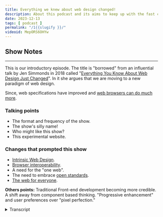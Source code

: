 ```yaml
---
title: Everything we knew about web design changed!
description: About this podcast and its aims to keep up with the fast changing web platform.
date: 2023-12-13
tags: [ podcast ]
permalink: "/1{{slugify }}/"
videoid: MepORS6OHYw
---
```


## Show Notes
----------

This is our introductory episode. The title is "borrowed" from an influential talk by Jen Simmonds in 2018 called "[Everything You Know About Web Design Just Changed](https://talks.jensimmons.com/GdnO62)". In it she argues that we are moving to a new paradigm of web design.

Since, web specifications have improved and [web browsers can do much more](https://developer.chrome.com/blog/whats-new-css-ui-2023/).

### Talking points

*   The format and frequency of the show.
*   The show's silly name!
*   Who might like this show?
*   This experimental website.

### Changes that prompted this show

*   [Intrinsic Web Design](https://talks.jensimmons.com/GdnO62).
*   [Browser interoperability](https://wpt.fyi/interop-2022?stable).
*   A need for the "one web".
*   The need to embrace [open standards](https://www.w3.org/standards/).
*   [The web for everyone](https://www.w3.org/WAI/fundamentals/accessibility-intro/).

**Others points:** Traditional Front-end development becoming more credible. A shift away from component based thinking. "Progressive enhancement" and user preferences over "pixel perfection."


<details>
<summary>Transcript</summary>

\[00:00:05\] **David Waumsley**: Hello and welcome to the first episode of a new show on modern front end web design. It’s a discussion show, but one where we’ll also be sharing the practical applications of our chats. And to do this, we’ll be live developing the no script. Show website. It’s bare bones as we record this, but we’ll be constantly changing and experimenting with it as part of the show.

And before we introduce ourselves, hello Nathan. I thought I’d quickly summarize the purpose of the show and the hint is in the episode’s title, which is borrowed from a talk by. Jen Simmons and it goes back to 2018 and it’s called Everything You Know About Web Design Just changed. And in it she argues that we’re standing at the threshold of an entirely new era in digital design.

And since then, it’s become more of a reality with a much more improved spec from the W three C, the Worldwide Web Consortium. Great advances in what web browsers can do for us. So we thought it was probably time that we dug into this. And to do that justice, we’re going to put aside web building frameworks and platforms because the impact of what’s going on now will be felt there later and directly concentrate on what’s coming from the.

As early adopters, both of us of low-code page builders, we’ve become quite detached from this. So we are very much going back to school with this, but it’s not coming out of a deep desire to be coding experts. It’s really the tantalizing prospect that we might be able to do a better job with less code.

Use what we’ve learned, the foundations of this knowledge to employ how we use our tools appropriately. So that’s enough for me. Nathan, how are you? I’m

\[00:02:03\] **Nathan Wrigley:** good, thank you. I’m Nathan Wrigley. I have been working with David on WordPress podcast for years and years now, but I think I’ll just give a little bit of my backstory.

So I began. Working with the web, I think it was very, late 1990, so 19 99, 19 98, something like that. But back in that time, anybody was really with 10 minutes. If you put your nose into a book for 10 minutes, you could probably be as good as almost anybody else. It was really the very beginnings and I was learning.

About how to put up webpages just purely for my own interest, and discovered that there were pieces of software out there which could handle building webpages and putting the assets into the correct folders. Things like Microsoft Front Page and what have you. And I really got into it on a deep level and OB kind of obsessed about it and kept learning, but there wasn’t a lot to learn except.

Frustration essentially, because back in the day it was all tables based layouts. And if you wanted to mimic something like a magazine layout, which is at that time, what everybody was trying to achieve, there really wasn’t the idea of, okay, the web is its own thing. It was what we’re trying to produce magazines online.

That was really hard to do. So it became very frustrating and then CSS came along and I started to learn that. And then a bit of serendipity. A friend of mine needed a website, so I helped them with that and. had this intuition that, maybe there’s a, maybe there’s a job in this. And sure enough, there was, back in those days, because it was a level playing field, there were no offices where you could go and meet web designers.

There were no web pages, showing off the, portfolio of work that you’d done in the past. I was as good as almost anybody else, those days of long since gone. But I was able to picture myself and in my local community. Became one of the people that did this work. So I’ve been using, those skills for years and years.

Then I discovered CMSs. Drupal Magento and then finally WordPress, which I settled on and started to use that, and that’s where I’ve settled and stayed since probably about 2015. Something along those lines. Very happy with WordPress. I will be continuing to use it, but David spotted that there was a shift and a lot of the things that.

We once would have found very, difficult to implement without complicated knowledge of things like JavaScript have been moved over into the CSS spec, or are going to be moved over into the CSS spec. And the options and the possibilities of CSS are gonna be amazing in the future. So we’re trying to make that the focus of this podcast just examining what’s coming, what we know thus far.

I have to say that my knowledge is pretty poor. I. I have let myself become very de-skilled because of platforms like WordPress and the amazing page builders that they provide. So I have let my knowledge stagnate and I’m probably stuck in 2018 or something like that. Things have moved on and I felt that I needed to upskill, and luckily David’s here with his Cape superhero David,

\[00:05:21\] **David Waumsley**  to save the

\[00:05:21\] **Nathan Wrigley:** day, and he’s gonna be teaching me, along the way, and hopefully at some point I’ll be able to teach him a thing or two as well.

\[00:05:28\] **David Waumsley:** Yeah, if only that was the case. Really this show is both of us on a journey of learning. I’ve got a few months ahead of you, so I’ll just give my backstory quickly ’cause it’s very similar to yours. about 2005 I started, playing around with this. ’cause I thought the web seemed very exciting and I.

Got books the same on HTML and CSOs and built, some sites for some friends and family. Then I discovered WordPress in 2007, so a long time I’ve been with that and I really only used that to help me in my work. I had a remote team and it was great for communication with those. About 2012, I took a career break from that, went traveling and an old friend of mine from school was, a web designer, needed some help with WordPress.

She asked me could I help. This was a big job. I got involved in that and then started working on all the other things, didn’t go back to the uk, and I’ve been doing this since with WordPress and then getting into the page builders, and then it’s only recently. since she packed in what she was doing and I’ve got more of my own clients, I’ve realized that most of mine just actually don’t use their builder or got into trouble with ’em or something like that.

So mostly I thought, in their case, I don’t really need to do that. I really should be able to go back and just do it with the HTML and CSS. So that’s what I’ve been doing. So I’ve got a few months on you, but not that much really in terms of catching up. But so much has happened that it’s, Worthy of a show. We think so, yeah. That’s where we’re at. And we’ve got a third guest, haven’t we? we do, we have a third

\[00:06:58\] **Nathan Wrigley:** guest. the third guest is gonna be joining us on most of the episodes, I imagine. And the third guest is. A website. The third guest is the no script show website. That’s a URL no script show.

And, I should probably just point out at this point that if you are looking, at the video, all of this will be obvious. But if you are listening to this on audio, we are recording this. As a video and as audio, and there’ll be a YouTube channel where we’ll put things. So we’ll try to make sure that the audio satisfies all of the requirements and we’ll try to explain things, in words as well as visually.

But if there is something that we say, which you think, oh, I would like to see that. Then no script show will be the website, I’m sure at various points. We’ll clumsily, say something that’s on the screen and forget to point out exactly what it means to the audio listeners, but hopefully you’ll be able to find it, equally on audio and a video.

And what’s the point of this? It looks like a pretty, pretty bare bones website at the moment.

\[00:08:05\] **David Waumsley:** Yeah, it is. And that’s intentional. we thought about this after we did the show that it might be best to demonstrate it because as we know with the podcast that you are still reading there, your site has had to change over time.

We thought, we’ll start with something as simple as you possibly can make it, and then we can use this as we learn or explain what we’ve been learning over the time. We can actually put that to practical applications and show it on the site. And maybe, I think when it goes to diving into some of the code, which I’ll.

Take responsibility for, I can do some separate videos perhaps on my own channel, which we can connect to, which will just go into that if anybody wants to get into it. But largely I think it’s just there so we can demonstrate, decisions that we might make about a website in real time, if you like.

So that’s the idea. With that, we may even, I think, because we’ve both got that WordPress thing and I’m still working with it as a sort of CMS to help me build the sites and organize code, we could go off in that direction where, so with that. We’ll get, so we can have global areas like headers and footers in that and manage that kind of stuff.

But the idea of this show is to try and keep it. So whatever we talk about could equally be true if you were using a static site generator like Astro or something like that. So we’re gonna keep the focus on the. The more code side of stuff, although, the aim of this one isn’t really not, we don’t wanna exclude anybody who doesn’t really wanna touch code.

I think we’re heading into a new direction where just knowing what’s going on in code is useful. Even if hand that over to a builder, it might be useful to have the background Yeah, so

\[00:09:39\] **Nathan Wrigley:** we’ll, see how, this website progresses, but I think the intention really is that what we’re talking about in each episode may very well get reflected almost immediately onto the website.

So I can’t say what that’ll be because we haven’t planned that far into the future. But let’s say that we talk about particular thing. The intention is that thing will get displayed on the website soon after the podcast episode is released. It may well be that we put show notes or things on that website as well, and who knows, we may have some sort of way back machine type.

Feature where you can look at screenshots of how it was in the past. And if you go to screenshot one, I guess you’ll be looking at what we’ve got today, which is really what we’re looking at today, is a website which you could have built in 1998. It’s images and text and it’s, really bare

\[00:10:27\] **David Waumsley"** bones, isn’t it?

Yeah, so I think your archive is a good thing. I think we’ll do that with this when we make a next change, we’ll, put it somewhere so someone can look at it, and I, can imagine over time that we’ll run out of things that we can do with this site for one particular purpose, and we might just start to explore other things, which we’ve, done together.

In another podcast, we did a whole series looking at somebody. And how they might build their site. That’s, so we might do this more practically with this. So yeah, let’s talk a little bit more about then the, format of the show where we intend to go with it. Okay. I, there’s not much to say ’cause you actually covered the fact that it’s going in two forms and that I might do some other videos.

I think frequency of the show, we’re going to just keep that. Wide open. We’re going to do ’em as we want for, so we don’t burden ourselves. But also for me, I think for the quality, if we’re, going to try and. Cover the stuff that we’re gonna cover now, which is big changes there when we’re probably gonna need to represent the experts properly.

And that means catching up as we’re learning. So it might take a bit of time between various episodes. I think so, yeah. We’ll keep on loose

\[00:11:40\] **Nathan Wrigley:** Podcast episodes that both of us have recorded so far have been on a real regular cadence, but we decided just for the. The purposes of this podcast that it, will come out when it comes out.

So if we don’t do an episode for several weeks, that doesn’t mean it’s gone away. Keep it in your. Podcast player of choice, but it will come round at some point when we manage to get around to doing an episode. I think the intention right at the beginning is to get a few recorded so that they will have a regular cadence.

Sure. Because obviously we have, more inspiration at this point, but, we’ll, see how this goes. So that’s in terms of the frequency, but why the name, why no script show. That’s on you, David.

\[00:12:21\] **David Waumsley:**  you too. we did have some fun with some names there, but, it’s a kind of pun, isn’t it?

Because of the fact that we generally, as you’ll see, I mean as you scroll down for the YouTube people, you’ll see that we’ve got some show notes there, and that’s basically, I. We’re going off. We have no script. We just have a bunch of bullet points, and we hope that we get to the end with something sensible.

But also, it’s a bit of a pun, and it’s not hating on JavaScript, but it’s also using the tag no script where you don’t want, for people who are not running JavaScript. and the thing behind that is that a lot of what’s coming to CSS means that you don’t need so much JavaScript. So hopefully if you’re doing the kind of job stuff.

I will do, maybe less so with you, Nathan, but mostly just like front end stuff. I probably don’t need JavaScript, so it’s just a bit of fun on that really. yeah.

\[00:13:15\] **Nathan Wrigley:** And obviously as we’ve said, the website is gonna be experimental. It’s gonna be in Fluxx, so if it looks really good one week, but terrible, the next, it’s by design.

\[00:13:24\] **David Waumsley:** Yeah. Yeah. It’s fine design.

\[00:13:27\] **Nathan Wrigley:** so who’s, the intended audience for this then? I should probably say, we’re gonna put this into the WP Bills, which is the podcast David and I have done for many years. We’re gonna put it into that feed as well. hello to those listeners. are we trying to capture some of those?

Is there an intention that maybe some people that have been using CMSs might be interested in this as well? Yeah, I think

\[00:13:49\] **David Waumsley:** the idea is just to talk about the change in fundamentals of the web. So you know, it should in theory, be relevant to anybody, whatever platform they’re using. And I think still relevant, even if you are using a no code solution.

I think just to know what is there, I think. That might help you make informed decisions about what tools you’re going to use and how you’re going to use ’em, whether you need to use ’em in all situations. So I think it, we’re aiming for everybody, but, and maybe mostly it might be for people who are.

freelancers just starting out who, you know suddenly, which route do you go? Do you go WordPress route, do you go JavaScript, react route? Do you go HTML or CSS? It’s quite hard, so we are taking one side of that, but I think we’ll balance it out and, but I think who it doesn’t suit or won’t suit is going to be the people to do more.

Complex backend apps, stuff with JavaScript libraries and working in large teams because we have no experience of that and we’re not gonna cover that stuff. So probably exclude those people. I

\[00:14:50\] **Nathan Wrigley:** think another audience, which you alluded to would be that the, person that I am, which is the person that’s used a bunch of tools.

But is still interested in what you can do just with a text editor, basically. Yeah. So if you’ve been using a particular, let’s say, page builder or online software, SaaS software that’s enabled you to throw pages and things like that together with point and click interfaces, but you’re curious as to how all that is underpinned and what the technologies are behind it.

then this hopefully will keep you up to date with some of those bits and pieces. And yeah, if you’re just curious about the web in general, you never know. Yeah, we might stray into more slightly opaque topics as well. So I think that’s who it’s for. Then we’re gonna move on to, why, what was the, what were the things in the web, industry going on behind the scenes that made this show as, an idea in your head?

What prompted you to come up with this? Yeah, so

\[00:15:51\] **David Waumsley:**  it is all of these changes, which we’ll talk about more in the next couple of episodes. I think we’ll talk about some of the leading voices if you like, but, a big one is browser interoperability. The idea that the big players now who make our browsers have for the first time, come together.

Couple of years to decide what spec they’re introducing and they been working with css. We’ve got more stuff than we’ve ever had, in a couple of years. It’s speeded up faster than I think, probably the last 20 years in the web, because in the early days it used to be a case that the, web spec was a kind of vague thing, leaving the browsers to go and do.

Their own interpretation of it, and then they’re competing to be the better browser. We get the browser war, but now that’s come to an end. So that’s a huge shift I think. And we’re seeing so much in terms of layout, really exciting stuff that needed JavaScript animation and kind of popups and.

Transitions between pages that you would need some big something like React or something to do. that’s massive there.

\[00:17:07\] **Nathan Wrigley:** I think it’s really, I. Possibly something that you missed. If you’ve only been working on the web for a few years, you, probably didn’t really realize that there was this period of time in which the browsers really fought against each other.

they did. They implemented things in entirely different ways, meaning that websites that you built were a much more frustrating experience than they are now. Because you would have something which would look different depending on the browser that it was viewed in. And so you had to go through all of these hoops that you had to jump through to make it look the same in Firefox and Internet Explorer as was, and Safari and so on.

And now those problems have largely gone away. And it’s for the benefit of everybody really, that these, large browser vendors. So you mentioned, Google and Microsoft and Mozilla and all of that. All of these. These organizations are talking to each other because, it just makes sense for, people designing websites, but it also makes sense for people consuming websites because we can do better things more quickly.

And I think that’s the bit that I missed is because these companies are talking to each other and because these vendors are communicating with each other, the pace of change has really picked up in, yeah, in the last few years. And I missed that. I missed that whole cycle of all the different pieces that have been, made possible.

And that’s the excitement for me about this. So we’re gonna explore what you may have missed. you may not even have known because you just let your tool do the

\[00:18:38\] **David Waumsley:** work for you. Yeah. And I, it’s partly the w three’s fault for not having very clear specification, but now you’ve got all the browser vendors in with the invited experts really, and it’s one of those systems that they have where unless everybody’s happy, it doesn’t go forward.

It doesn’t go into the specs. So you’ve got, the global best minds out there. All looking at problems that could be created by adding something to CSS. So there’s, I don’t think there’s ever been a time like that. So at 30 years old, the web suddenly become very adult and things are happening quickly.

But yeah. The next point we’ve got on there is, oh, I’ve gone out of order, but it’s intrinsic design really, which we mentioned before, which is. it’s not easy to sum up. Do you, have an idea, Nathan, of how that could be summed up in a few words? No. No, I

\[00:19:31\] **Nathan Wrigley:** really don’t, and I’m, keen not to stumble into sort of getting that wrong, but if you haven’t noticed, there is a trend.

there’s always trends. There’s always a. A kind of moniker of what, is current in the web, so it, may have been responsive web design for a period of time. We’re now moving into a period of intrinsic web design. I’ve noticed in the WordPress space that we’ve been both very much involved in that.

This word seems to be. Popping out more and more. the tool that we’ve got is built with intrinsic web design in place. And I guess it’s, just cribbing from the show notes. It’s a reaction to the, mobile web, and the fact that there are, there really isn’t any sensible set of defaults for what.

the screen size or the dimensions are that your viewers will be looking at your website. And so for a long period of time, it was a desktop, it was a tablet, it was a mobile, and those three things fitted really well. And you could have queries, media queries as they’re called in CSS, so that if it’s a mobile will show this.

If it’s a desktop, we’ll show this. And I think it’s trying to bridge the gap. To the point where, we have no idea what people are gonna be looking on. It could be any shape or size, and so it’s more about that we don’t care. Yeah. We’re agnostic to the size of it. We’ll show it beautifully, whatever size, and obviously that requires a little bit of backend engineering to make it work rather than three break points.

You need some technology to say, okay, we don’t care what it is, it’s gonna show beautifully and it’s gonna show fluidly. De no matter what size or shape of device you’re using. Yeah. Would you

\[00:21:11\] **David Waumsley:** say that’s about right? Yeah, I think we’ll do an, we will do an episode actually on this one, and particularly look over Jen Simmons talk, which is now, things have moved on since she made that one.

for her, it’s, she just felt it was coming into this new age. All of this new stuff had come to CSS, particularly for her CSS grid, where you could, as a designer. Suddenly realized that you could use white space, you can move stuff around. You can have things be very fluid in a way. And for her as a designer side of it, she’s, looking at the fact there’s always been this bit of a compromise between things looking pretty and great and reflecting a brand I.

And on the other side, making sure that this is good, usable, reusable, readable code that’s accessible for everybody. And there’s been this compromise. You can’t have both. And she thinks now together, we can have this fluid thing that will adapt and, it deserves its own name whether we choose to take it.

It’s really, I think she mentions it in her talk on it. she could have easily called it, responsive design, but a bit better You. being a adaptive to the that, so that’s definitely, I think this is a, people say it, as you mentioned, I was just listening to, one of the lead developers of WordPress talk about it and how they need to.

Put that into WordPress and think about it. In fact, it holds back certain things that they might do because they need to accommodate and think of the future. So yeah, it’d be good looking at that. and I guess

\[00:22:40\] **Nathan Wrigley:** getting back to the browser piece, the, fact is that the browser can really handle a lot of the heavy lifting of, let’s just call it the math.

That’s going on in the background in order to compute what needs to be done at any particular moment. Yeah. And so the advances in the backend of the browser enable this to happen. And you’ve, it’s not in our show notes, but there was a lovely quote somewhere about actually, maybe it was Jen Simmons that said it, browsers are quite good at maths, so let’s let, or rather, computers are quite good at math, so why don’t we offload all of that stuff to the browser to handle on the fly.

And our experiences will be. broadly better. So yeah, intrinsic web design, that’s the bus that we’re all on at the moment. Whether or not there’ll be another bus just around the corner coming that we’ve got to hop on, but the least at the beginning of this podcast, that’s, that’s what, that’s the bandwagon we’re on.

\[00:23:31\] **David Waumsley:** Yeah, exactly. And I’ve put down here I’m probably misusing the term, I’ve heard Jeremy Ke mention this, who’s a, kind of big player on talking about the web. He’s written a lot of books and, UK guy. but, just that recently, I, feel there’s a sort of sense that because everybody’s invested in making sure that the web platform, HTML and CMS.

is what everybody’s using. That’s the idea of the W three C is that it is the web for everybody, for everything as well. That it’s the thing that’s powering all the kind of different devices, not just the websites we build, but the apps and even TV and all that kind of other medium. So there has been a sort of splintering offers in the time, and I think we see that.

Going on. There was a bit of a cold war, if you like, going on. When there was flash and there was web standards, again with Jen Simmers again wouldn’t like it because the flash would’ve given of the pretties and the animation and the web standards would be boring, but more usable. And I think there’s a need to bring that back together.

That’s what’s making, I think the spec get looked at. Even HTML and stuff like that, because everybody’s reinvested in this, and to a certain degree, there’s been a lot splitting up between. what people do, what are frontend developers suddenly split along the lines because everybody, because there was improvements there, went to the JavaScript route.

So now a lot of people went to the single, page application route, which is entirely different. So we’ve got the split. So I feel there’s a, the sense where it’s a, shifting back where you might just wanna start with your h html because that’s, there’s no web without html and there’s no styling without CSS.

It. These two have a hundred percent share of the market. So the other thing’s always. addition. So I can see that moving. that’s another reason for the show to just see that kind of shift. it’s always happening, isn’t it? All the time through the web. Yeah. And the need, oh, sorry.

You carry on. No, I was gonna say about, I. Just bound in with that is that it’s, really the same point. It is just about following the standards and, stuff and getting back to that because there is we’ll talk about this I think later, but the really, the web’s been a series of hacks where we’ve all done our own things.

That’s why we’ve needed more JavaScript because the CSS hasn’t given us what we need. And, it does feel like we’re reaching a point now where. Wow, this is great. Almost everything that you would need to at least do layouts at the moment are much more stuff is there and it’s fully documented and it’s a standard of which we all agree by, which has so many people who can veto it that at any point, and it’s the way the browsers are going, that it’s time to embrace those open standards, start to get to the idea that there is this fully documented, even the meetings are documented that we can look to, and I think that’s good for us if we are doing it professionally, which isn’t, this podcast isn’t intended.

Definitely for people who are freelancers. It could be anybody, but I think, if you are doing it for that, it can give you credibility if you have documentation that you look to. yeah. It’s

\[00:26:40\] **Nathan Wrigley:** interesting because you may. You may view the evolution of the web, as a splintering, but I guess it, it, has to splinter in order for it to move forward.

flash came along and honestly, it was the best thing ever when it happened. I know that people hated it and, there were obvious problems with, for example, on mobile phones. It was a complete disaster, but it

\[00:27:04\] **David Waumsley:** showed.

\[00:27:05\] **Nathan Wrigley:** What could be done. And so it made us all aware, we want things to be able to move around.

We want things to be able to, I dunno, show a video. We, that’s a really desirable thing to have on the internet. And, we’ve got it. Flash does it, but it’s not a standards thing. It’s, run entirely by this one company. But it showed, okay, there’s a desire for this, there’s an appetite for this, let’s put it in the spec.

And then, more recently, JavaScript frameworks to, to do animations and things like that. And a whole lot more as well. It shows this is what a modern internet requires. Here’s the things which everybody loves. We, can see, every website is using JavaScript to do this, that, and the other thing.

It must be what we need. And the point about the W three C and the CSS spec is they can’t, they have to be glacial. They have to move at a very slow and careful pace because once it’s in the spec once a particular thing has gone into the spec. You can’t, maybe you can, but you can’t easily remove it.

So it has to glo go at a very glacial speed. and so that’s just a another point. although we look at a lot of these splintering things and tot and worry about the splintering of the internet, I think they are the, way that the evolution of the internet has happened and probably will happen in the future.

\[00:28:31\] **David Waumsley:** Yeah, I think it’s always gonna be that sort of tension on there. Although it’s interesting at the moment, and I think that’s why it’s there. It’s is because there is that, if you like, the way that the W three C is organized and who it has in and the interest that they have, is that enough to provide us everything that we need from there?

And that’s the interesting challenge to it. But up to now, we’ve always needed people who have, I mean it’s the same with tables. We started with those tables and that, and of course, it’s a complete violation. Against what the html, this was designed for scientific documents to be passing around.

Terrible. Using tables for that. And then flash terrible in some ways for what the web is supposed to be. Some of the JavaScripts is an over complication, but not necessarily against it. ’cause the final output is the same. So it’s interesting to see how that’s pulling that way. And I think, also, if you’ve got that under your belt, you’re safe.

There is the element of open source, open standards. If you learn all of that stuff, you at least that’s your basis and stuff. And then you, we, most of us need to use some sort of tool to organize, which is open source and but to have your entire dependency on your open standards on open source is.

Something where I think there’s a sort of need to go back and look at what you can do yourself, without necessarily always relying on a tool. Yeah. So yeah, I think there’s that element and, oh, the general, what, there’s so many different points that we’ve got down here that we could talk about.

I’ve put actually a bullet point web for everyone, but I’ve pretty much covered that. Really. I think that’s just, I think they’re coming together more of people You can see a real excitement about. there’s never been over the last five years, I think for the idea of going back to HTML and css, we thought those days were behind us, didn’t we, Nathan? We thought we just.

\[00:30:21\] **Nathan Wrigley:** Yeah, and it, is interesting because I haven’t tried to deliberately collide with this topic. I haven’t gone out searching for information about this, but I have noticed that my social. Channels, they are beginning to fill up with this. And the more that I look at it, the more I see.

maybe that’s a function of the algorithms at play, but nevertheless, I’m definitely seeing that there’s an appetite for this and why not? why wouldn’t there be? It just makes sense to if the browser can do it. Then use what the browser has. It makes absolute sense and I think that, I could be wrong, but maybe in the next year, two years, three years, I think a lot of the things that we’re gonna be covering in the next few weeks will become foundational to what everybody does.

\[00:31:07\] **David Waumsley:** I’ve also, I’ve just remembered why I wrote. That’s that note. the web for everyone. What I’m talking about is what there has been recently, over recent years, which we’ve not thought about so much, is things about accessibility, performance, green issues, global data costs, reducing dark patterns, security issues, data issues.

All of these things have become much more prominent now. It was just enough to sign and get something out there, but we, have to look into things like accessibility might. Come into European law in the same way that we’re seeing things with, data sharing before that. So I think, that’s a lot of about, these are all the sort of things that are going on as well, and we can explore those, I think a lot better when we’re looking at how the foundations of the web platform, H-M-L-C-S-S, JavaScript and SVGs is made.

So that’s another reason for the show. Yeah, and

\[00:31:58\] **Nathan Wrigley:** you went through that list. You tripped through that list very, quickly. But if you actually. think about each one of those one at a time. There is a, there really is some importance attached to those. So if we just take the green web, just that one in particular, we could probably do episode after episode on that.

this, the whole environmental debate is not going away. It’s getting more and more important, but we seem to be, using our devices more and more rather than less and less and we know what that’s doing. So having solutions or. Having implementations of technology, which allow us to view things on the website with the minimal amount of engineering in the backend to get whatever it is that you are wanting to see in front of your eyeballs.

That’s really important. And so if you can cut by a third or a half or. Three-fifths or whatever it may be, the amount of CPU that’s being used, just that environmental bit alone is really important. And obviously you listed a whole bunch of others there, so we can drill into those, but it’s gonna become more and more important.

Yeah. That’s encapsulated

\[00:33:01\] **David Waumsley:** in this. Yeah. So on our site, we haven’t put this first episode up obviously yet, but we’re going to use the browser’s own player initially, Elise, because, and I think that’s that move with green issues. if the browser can do more for us, then we have to do less work and it’s a lot sensible, more sensible because it’s already on the computer anyway.

So rather than us having to pump out a whole load of code and extra resources to provide that to the viewer. It’s already there in their browser. Yeah. It’s interesting.

\[00:33:31\] **Nathan Wrigley:** So the possibilities, the options for us to play just the player of the audio on the website, that, we could have probably picked a hundred different JavaScript based solutions, but we settled for the one which requires nothing.

It’s just, and what does it do? It does everything that you want it to do. Yeah. It’s not flashy and whizzbang, but it does it. But curiously, interestingly, just that one thing, it displays differently in different browsers, which are, you showed me that in Firefox, it, has a completely different look and feel.

And there’s various things that are available in Chrome that aren’t available in Firefox, for example, play, a speed. You can’t speed it up to one and a half times and all that. So there’s gonna be loads in all this. Oh yeah. But yeah, we’re, going minimal. We’re definitely going minimal using what the browser can do.

Yeah.

\[00:34:14\] **David Waumsley:** Yeah, and I think, just for a while I would’ve thought if you wanted to call yourself a developer, I’ve always felt like this. And now I feel a little bit more, happy about the idea of learning what I’m learning now. Because I think if you thought of developers, I never would dare to call myself that.

I know you, you are the same with safe work. Because front end there hasn’t been that because this CSS and has all been these kind of hacks and tricks and you’re just messing around with what should be actually a very simple language. It’s a declarative language, which is, one of the best things about the web, if you are using HTML and CSS, if you mess it up, the browser will still cope with it.

It’ll just ignore the rubbish that you’ve put in there, which something like JavaScript, all these other. Programmer languages would need to do. But I think it’s now because there’s a sort of system developing that there’s a chance now for us as frontend developers to use what is basically a simple setup, if you like, that’s forgiving and, but still do it in a very creditable way.

So I think there’s a credibility for being a frontend developer in a way that. Ally, there is a very complex system in CSS that didn’t really exist before. It’s a little bit hacky and the proper developers would just do anything to stick tailwind in instead and not have to deal with all that nonsense.

And I think that’s changing. yeah. Yeah, so,

\[00:35:35\] **Nathan Wrigley:** there’s a route to employability really here as well, isn’t there? if you can, work out what, the browser can do for you, you can obviously. Tout that as something that you can do and you can express your green credentials and so on.

But, but yeah. Interesting. How much. Has changed in the recent past and how much I’ve got to learn. but yeah, we’ll see as time goes on. Okay. What’s next?

\[00:35:59\] **David Waumsley:** no, I think that’s probably just, we have got a few other little points, but I think maybe we’ve covered it. But you just said something which just prompted me, something I’m sure we’ll get into later.

which is the power that a front end developer now has with this intrinsic design. I was mentioning this to you before and it relates to again, Jed Simmons. Talk about the fact that. The tradition of web design has always been that someone has the idea, you do a low-fi version of it, then a high-fi version of it, and then you hand it over to the front end developer to code it up or whoever that is.

Whereas now, because there is so much to think about with this performance accessibility, how these will display on different platforms, you’re not got just three devices you’re looking at. Suddenly there’s a power with, the people who are doing the front end. So just learning a bit of HTML and CSS you, you can become quite a powerful person in the whole design process, I think.

\[00:36:53\] **Nathan Wrigley:** Yeah, it’s definitely a route to employability, but as I said, for me at the minute, it’s not because I just simply don’t know it. So if, as you’re listening to this, any of this is, rung a bell and you think, Yeah, maybe there’s some, maybe there’s some learning that’s gonna happen in this podcast.

Yeah. Go and visit the site. I don’t know as yet how we’re gonna do things like subscribing. You can obviously do that, in your podcast player of choice. Again, give us time to, to get a feed going and all of that. We’ve gotta work all of that out. But the website will be called no Script Show.

\[00:37:29\] **David Waumsley:** Yeah, it’ll have a, it’ll, have a rubbish logo.

’cause we might even talk about that later. Throw it open. ’cause we just wanna cover everything, don’t we? We might do when we’re actually building a site. And the thought process, if we can with this. do you think we’ve probably talked for long enough on this first

\[00:37:43\] **Nathan Wrigley:** episode? I think so. I think we’ve explained really what the premise of the whole show is.

So hopefully, dear listener, you have understood what we’re trying to do. Stay with us. and hopefully we’ll achieve it in the days, weeks, and months to come,

\[00:37:57\] **David Waumsley:** yeah. Yeah. Can I’ve actually got a, bit of a, shall I just say what I think is next up? Yeah. I’ve sent you the, yeah, I think, if we are all agreeing and people are sticking with us, that there is a bit of a paradigm shift on there, the fundamentals, as we’ve said about web design.

Completely changed. So conversations you and I have had on the other podcast for seven years can be revisited with a new light again. But I think maybe for next time, the best places to start is with the CSS and what the changes there actually mean for us. And Most, a lot of people are just not author authoring, CSS themselves.

you and I included first yeah, Melvin in again, we use third party platforms, but I think now it’s been massively refactored into something more comprehensive and logical. It’s probably start with, someone who’s better explaining that. So what we’ll try and do is have a look at, Rachel Andrews, who’s.

Somebody who pretty much, almost is a one woman mission, I think to get CSS good to us. she’s a real expert in this. so we’ll look at some of the stuff that she says about that. And even if you are not thinking of getting into CSS or coding it yourself, I still think it’s quite useful because it might allow you to evaluate something like a framework that you want to use.

Which one’s gonna be best for you? That kind of foundational knowledge. ’cause Stephanie, things have changed. So I think that’s what we’ll cover next. We’ll start with the dreaded CSS.

\[00:39:24\] **Nathan Wrigley:** Yeah. And just as a little addendum to that, if, you tune into that episode, I, it’s more or less guaranteed if you haven’t been keeping up to date with it, that you’re, there’s gonna be some little nugget that you didn’t even know, David’s been drip feeding me for months.

Now. All of these little bits and pieces that he’s been discovering and. Honestly they’re buried. You have to go find them. And so it’s it’s fascinating and hopefully we’ll surface some of those. Yeah. So I guess that’s a wrap on the first. It’s no script show. I dunno if we’re even gonna call it that. I think it might be called the no script web show or a variant thereof.

We’ll see. But the URL wants more. No, no script show. That’s it. Episode number one is done. Yeah. Thank you. We’ll be back at some point.

\[00:40:07\] **David Waumsley:** Thanks David. Yep. Bye-Bye.
</details>